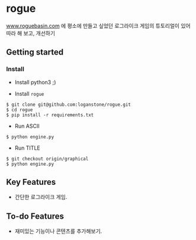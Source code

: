 # rogue
www.roguebasin.com 에 평소에 만들고 싶었던 로그라이크 게임의 튜토리얼이 있어 따라 해 보고, 개선하기

## Getting started

### Install

* Install python3 ;)

* Install `rogue`

```shell
$ git clone git@github.com:loganstone/rogue.git
$ cd rogue
$ pip install -r requirements.txt
```

* Run ASCII
```shell
$ python engine.py
```

* Run TITLE
```shell
$ git checkout origin/graphical
$ python engine.py
```

## Key Features

- 간단한 로그라이크 게임.

## To-do Features

- 재미있는 기능이나 콘텐츠를 추가해보기.
